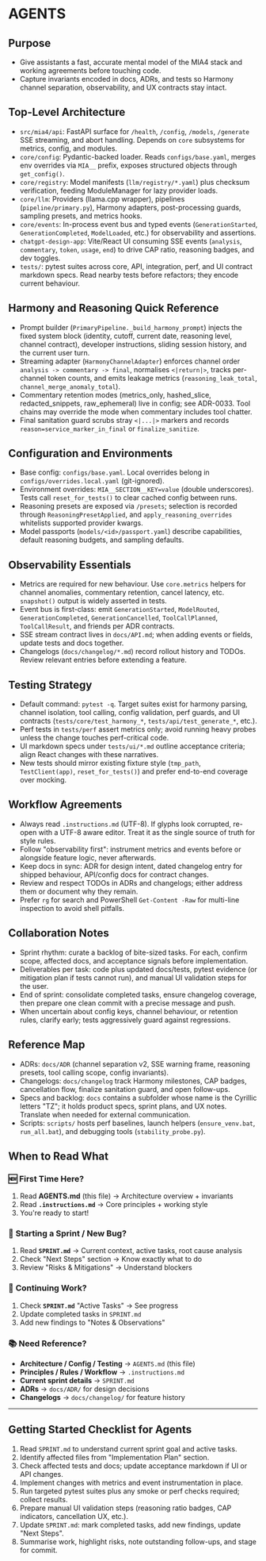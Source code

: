 # AGENTS

## Purpose
- Give assistants a fast, accurate mental model of the MIA4 stack and working agreements before touching code.
- Capture invariants encoded in docs, ADRs, and tests so Harmony channel separation, observability, and UX contracts stay intact.

## Top-Level Architecture
- `src/mia4/api`: FastAPI surface for `/health`, `/config`, `/models`, `/generate` SSE streaming, and abort handling. Depends on `core` subsystems for metrics, config, and modules.
- `core/config`: Pydantic-backed loader. Reads `configs/base.yaml`, merges env overrides via `MIA__` prefix, exposes structured objects through `get_config()`.
- `core/registry`: Model manifests (`llm/registry/*.yaml`) plus checksum verification, feeding ModuleManager for lazy provider loads.
- `core/llm`: Providers (llama.cpp wrapper), pipelines (`pipeline/primary.py`), Harmony adapters, post-processing guards, sampling presets, and metrics hooks.
- `core/events`: In-process event bus and typed events (`GenerationStarted`, `GenerationCompleted`, `ModelLoaded`, etc.) for observability and assertions.
- `chatgpt-design-app`: Vite/React UI consuming SSE events (`analysis`, `commentary`, `token`, `usage`, `end`) to drive CAP ratio, reasoning badges, and dev toggles.
- `tests/`: pytest suites across core, API, integration, perf, and UI contract markdown specs. Read nearby tests before refactors; they encode current behaviour.

## Harmony and Reasoning Quick Reference
- Prompt builder (`PrimaryPipeline._build_harmony_prompt`) injects the fixed system block (identity, cutoff, current date, reasoning level, channel contract), developer instructions, sliding session history, and the current user turn.
- Streaming adapter (`HarmonyChannelAdapter`) enforces channel order `analysis -> commentary -> final`, normalises `<|return|>`, tracks per-channel token counts, and emits leakage metrics (`reasoning_leak_total`, `channel_merge_anomaly_total`).
- Commentary retention modes (metrics_only, hashed_slice, redacted_snippets, raw_ephemeral) live in config; see ADR-0033. Tool chains may override the mode when commentary includes tool chatter.
- Final sanitation guard scrubs stray `<|...|>` markers and records `reason=service_marker_in_final` or `finalize_sanitize`.

## Configuration and Environments
- Base config: `configs/base.yaml`. Local overrides belong in `configs/overrides.local.yaml` (git-ignored).
- Environment overrides: `MIA__SECTION__KEY=value` (double underscores). Tests call `reset_for_tests()` to clear cached config between runs.
- Reasoning presets are exposed via `/presets`; selection is recorded through `ReasoningPresetApplied`, and `apply_reasoning_overrides` whitelists supported provider kwargs.
- Model passports (`models/<id>/passport.yaml`) describe capabilities, default reasoning budgets, and sampling defaults.

## Observability Essentials
- Metrics are required for new behaviour. Use `core.metrics` helpers for channel anomalies, commentary retention, cancel latency, etc. `snapshot()` output is widely asserted in tests.
- Event bus is first-class: emit `GenerationStarted`, `ModelRouted`, `GenerationCompleted`, `GenerationCancelled`, `ToolCallPlanned`, `ToolCallResult`, and friends per ADR contracts.
- SSE stream contract lives in `docs/API.md`; when adding events or fields, update tests and docs together.
- Changelogs (`docs/changelog/*.md`) record rollout history and TODOs. Review relevant entries before extending a feature.

## Testing Strategy
- Default command: `pytest -q`. Target suites exist for harmony parsing, channel isolation, tool calling, config validation, perf guards, and UI contracts (`tests/core/test_harmony_*`, `tests/api/test_generate_*`, etc.).
- Perf tests in `tests/perf` assert metrics only; avoid running heavy probes unless the change touches perf-critical code.
- UI markdown specs under `tests/ui/*.md` outline acceptance criteria; align React changes with these narratives.
- New tests should mirror existing fixture style (`tmp_path`, `TestClient(app)`, `reset_for_tests()`) and prefer end-to-end coverage over mocking.

## Workflow Agreements
- Always read `.instructions.md` (UTF-8). If glyphs look corrupted, re-open with a UTF-8 aware editor. Treat it as the single source of truth for style rules.
- Follow "observability first": instrument metrics and events before or alongside feature logic, never afterwards.
- Keep docs in sync: ADR for design intent, dated changelog entry for shipped behaviour, API/config docs for contract changes.
- Review and respect TODOs in ADRs and changelogs; either address them or document why they remain.
- Prefer `rg` for search and PowerShell `Get-Content -Raw` for multi-line inspection to avoid shell pitfalls.

## Collaboration Notes
- Sprint rhythm: curate a backlog of bite-sized tasks. For each, confirm scope, affected docs, and acceptance signals before implementation.
- Deliverables per task: code plus updated docs/tests, pytest evidence (or mitigation plan if tests cannot run), and manual UI validation steps for the user.
- End of sprint: consolidate completed tasks, ensure changelog coverage, then prepare one clean commit with a precise message and push.
- When uncertain about config keys, channel behaviour, or retention rules, clarify early; tests aggressively guard against regressions.

## Reference Map
- ADRs: `docs/ADR` (channel separation v2, SSE warning frame, reasoning presets, tool calling scope, config invariants).
- Changelogs: `docs/changelog` track Harmony milestones, CAP badges, cancellation flow, finalize sanitation guard, and open follow-ups.
- Specs and backlog: `docs` contains a subfolder whose name is the Cyrillic letters "TZ"; it holds product specs, sprint plans, and UX notes. Translate when needed for external communication.
- Scripts: `scripts/` hosts perf baselines, launch helpers (`ensure_venv.bat`, `run_all.bat`), and debugging tools (`stability_probe.py`).

## When to Read What

### 🆕 **First Time Here?**
1. Read **AGENTS.md** (this file) → Architecture overview + invariants
2. Read **`.instructions.md`** → Core principles + working style
3. You're ready to start!

### 🚀 **Starting a Sprint / New Bug?**
1. Read **`SPRINT.md`** → Current context, active tasks, root cause analysis
2. Check "Next Steps" section → Know exactly what to do
3. Review "Risks & Mitigations" → Understand blockers

### 🔄 **Continuing Work?**
1. Check **`SPRINT.md`** "Active Tasks" → See progress
2. Update completed tasks in `SPRINT.md`
3. Add new findings to "Notes & Observations"

### 📚 **Need Reference?**
- **Architecture / Config / Testing** → `AGENTS.md` (this file)
- **Principles / Rules / Workflow** → `.instructions.md`
- **Current sprint details** → `SPRINT.md`
- **ADRs** → `docs/ADR/` for design decisions
- **Changelogs** → `docs/changelog/` for feature history

---

## Getting Started Checklist for Agents

1. Read `SPRINT.md` to understand current sprint goal and active tasks.
2. Identify affected files from "Implementation Plan" section.
3. Check affected tests and docs; update acceptance markdown if UI or API changes.
4. Implement changes with metrics and event instrumentation in place.
5. Run targeted pytest suites plus any smoke or perf checks required; collect results.
6. Prepare manual UI validation steps (reasoning ratio badges, CAP indicators, cancellation UX, etc.).
7. Update `SPRINT.md`: mark completed tasks, add new findings, update "Next Steps".
8. Summarise work, highlight risks, note outstanding follow-ups, and stage for commit.

